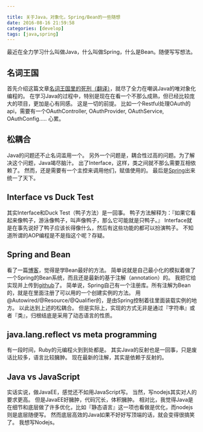 ```yaml
---

title: 关于Java，对象化，Spring/Bean的一些随想
date: 2016-08-16 21:59:58
categories: [develop]
tags: [java,spring]
---
```



最近在全力学习什么叫做Java，什么叫做Spring，什么是Bean。随便写写想法。

<!--more-->

## 名词王国
首先介绍这篇文章[名词王国里的死刑（翻译）](http://lcwangchao.github.io/%E5%87%BD%E6%95%B0%E5%BC%8F%E7%BC%96%E7%A8%8B/2012/07/02/excution_in_the_kingdom_of_nouns/)，就尽了全力在嘲讽Java的唯对象化编程的。
在学习Java的过程中，特别是现在在看一个不那么成熟，但已经比较庞大的项目，更加是心有同感。
这是一切的前提。
比如一个Restful处理OAuth的api，需要有一个OAuthController, OAuthProvider, OAuthService, OAuthConfig.....
心累。

## 松耦合
Java的问题还不止名词滥用一个。
另外一个问题是，耦合性过高的问题。为了解决这个问题，Java竭尽脑汁。
出了Interface，这样，类之间就不那么需要互相依赖了。
然而，还是需要有一个主控来调用他们，赋值使用的。
最后是[Spring](https://spring.io/)出来统一了天下。

## Interface vs Duck Test
其实Interface和Duck Test（鸭子方法）是一回事。
鸭子方法解释为：『如果它看起来像鸭子，游泳像鸭子，叫声像鸭子，那么它可能就是只鸭子。』
Interface就是在事先说好了鸭子应该长得像什么，然后有这些功能的都可以扮演鸭子。
不知道所谓的AOP编程是不是指这个呢？存疑。

## Spring and Bean
看了一篇[博客](http://www.cnblogs.com/vicis/p/4750473.html)，觉得是学Bean最好的方法。
简单说就是自己最小化的模拟着做了一个Spring的Bean系统，而且还是最新的基于注解（annotation）的。
我把它给实现并上传到[github](https://github.com/wusisu/java-spring-bean-annotation-learn)了。
简单说，Spring自己有一个注册库。所有注解为Bean的，就是在里面注册了可以用的一个创建实例的方法。
用@Autowired/@Resource/@Qualifier的，是由Spring控制着往里面装载实例的地方。
以此达到上述的松耦合。
但是实际上，实现的方式无非是通过『字符串』或者『类』，归根结底是采用了动态语言的性质。

## java.lang.reflect vs meta programming
有一段时间，Ruby的元编程火到到处都是。
其实Java的反射也是一回事，只是废话比较多，语言比较臃肿。
现在最新的注解，其实是依赖于反射的。

## Java vs JavaScript
实话实说，做JavaEE，感觉还不如用JavaScript写。
当然，写nodejs其实对人的要求更高。
但是JavaEE好臃肿，代码冗长，体积臃肿。
相对比，我觉得Java是在细节和底层做了许多优化，比如『静态语言』这一项也看做是优化，而nodejs则是底层随便写。
然而底层高效的Java如果不好好写顶端的话，就会变得很搞笑了。
我想写Nodejs。
